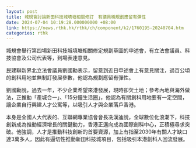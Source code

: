 ```yaml
---
layout: post
title: 城規會討論新田科技城填塘相關修訂　有議員稱規劃應留有彈性
date: 2024-07-04 10:19:28.000000000 +08:00
link: https://news.rthk.hk/rthk/ch/component/k2/1760195-20240704.htm
categories: rthk
---
```


城規會舉行第四場新田科技城填塘相關修定規劃草圖的申述會，有立法會議員、科技協會及公司代表等，到場表達意見。

民建聯新界北立法會議員劉國勳表示，留意到近日申述會上有意見關注，過百公頃的創科用地並無制訂發展參數，他認為規劃應留有彈性。

劉國勳說，過去一年，不少企業希望來港發展，現時卻欠土地；參考內地與海外做法，正推動「產城合一」、「15分鐘生活圈」，他認為有關創科用地要有一定空間，讓企業自行興建人才公寓等，以吸引人才與企業落戶香港。

本身是全國人大代表的、互聯網專業協會會長冼漢迪說，全球數位化浪潮下，科技創新成為推動經濟增長的關鍵動力，香港正邁向成為國際創科中心，正積極尋求突破。他強調，人才是推動科技創新的首要資源，加上有指至2030年有關人才缺口達3萬多人，因此有逼切性推動新田科技城項目，包括吸引本港創科人回流發展。
